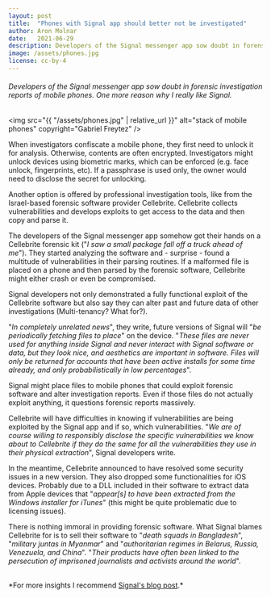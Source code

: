 ```yaml
---
layout: post
title:  "Phones with Signal app should better not be investigated"
author: Aron Molnar
date:   2021-06-29
description: Developers of the Signal messenger app sow doubt in forensic investigation reports of mobile phones. One more reason why I really like Signal.
image: /assets/phones.jpg
license: cc-by-4
---
```

###### Developers of the Signal messenger app sow doubt in forensic investigation reports of mobile phones. One more reason why I really like Signal.

<img src="{{ "/assets/phones.jpg" | relative_url }}" alt="stack of mobile phones" copyright="Gabriel Freytez"  />

When investigators confiscate a mobile phone, they first need to unlock it for analysis. Otherwise, contents are often encrypted. Investigators might unlock devices using biometric marks, which can be enforced (e.g. face unlock, fingerprints, etc). If a passphrase is used only, the owner would need to disclose the secret for unlocking.

Another option is offered by professional investigation tools, like from the Israel-based forensic software provider Cellebrite. Cellebrite collects vulnerabilities and develops exploits to get access to the data and then copy and parse it.

The developers of the Signal messenger app somehow got their hands on a Cellebrite forensic kit ("*I saw a small package fall off a truck ahead of me*"). They started analyzing the software and - surprise - found a multitude of vulnerabilities in their parsing routines. If a malformed file is placed on a phone and then parsed by the forensic software, Cellebrite might either crash or even be compromised.

Signal developers not only demonstrated a fully functional exploit of the Cellebrite software but also say they can alter past and future data of other investigations (Multi-tenancy? What for?).

"*In completely unrelated news*", they write, future versions of Signal will "*be periodically fetching files to place*" on the device. "*These files are never used for anything inside Signal and never interact with Signal software or data, but they look nice, and aesthetics are important in software. Files will only be returned for accounts that have been active installs for some time already, and only probabilistically in low percentages*".

Signal might place files to mobile phones that could exploit forensic software and alter investigation reports. Even if those files do not actually exploit anything, it questions forensic reports massively.

Cellebrite will have difficulties in knowing if vulnerabilities are being exploited by the Signal app and if so, which vulnerabilities. "*We are of course willing to responsibly disclose the specific vulnerabilities we know about to Cellebrite if they do the same for all the vulnerabilities they use in their physical extraction*", Signal developers write.

In the meantime, Cellebrite announced to have resolved some security issues in a new version. They also dropped some functionalities for iOS devices. Probably due to a DLL included in their software to extract data from Apple devices that "*appear[s] to have been extracted from the Windows installer for iTunes*" (this might be quite problematic due to licensing issues).

There is nothing immoral in providing forensic software. What Signal blames Cellebrite for is to sell their software to "*death squads in Bangladesh*", "*military juntas in Myanmar*" and "*authoritarian regimes in Belarus, Russia, Venezuela, and China*". "*Their products have often been linked to the persecution of imprisoned journalists and activists around the world*".

<br>
*For more insights I recommend <a href="https://signal.org/blog/cellebrite-vulnerabilities/" target="_blank" rel="noopener">Signal's blog post</a>.*